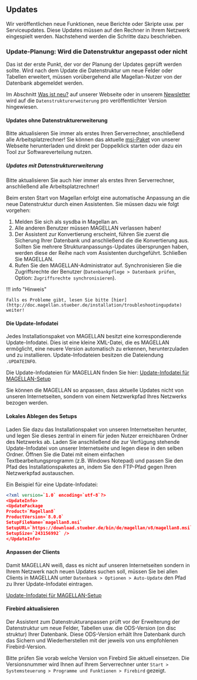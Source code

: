 

## Updates

Wir veröffentlichen neue Funktionen, neue Berichte oder Skripte usw. per Serviceupdates. Diese Updates müssen auf den Rechner in Ihrem Netzwerk eingespielt werden. Nachstehend werden die Schritte dazu beschrieben.

### Update-Planung: Wird die Datenstruktur angepasst oder nicht

Das ist der erste Punkt, der vor der Planung der Updates geprüft werden sollte. Wird nach dem Update die Datenstruktur um neue Felder oder Tabellen erweitert, müssen vorübergehend alle Magellan-Nutzer von der Datenbank abgemeldet werden.

Im Abschnitt [Was ist neu?](http://doc.magellan.stueber.de/changelog/changelog) auf unserer Webseite oder in unserem [Newsletter](http://www.stueber.de/newsletter.php) wird auf die `Datenstrukturerweiterung` pro veröffentlichter Version hingewiesen.

#### Updates ohne Datenstrukturerweiterung

Bitte aktualisieren Sie immer als erstes Ihren Serverrechner, anschließend alle Arbeitsplatzrechner! Sie können das aktuelle [msi-Paket](https://download.stueber.de/bin/de/magellan/v8/magellan8.msi) von unserer Webseite herunterladen und direkt per Doppelklick starten oder dazu ein Tool zur Softwareverteilung nutzen.

##### Updates mit Datenstrukturerweiterung

Bitte aktualisieren Sie auch hier immer als erstes Ihren Serverrechner, anschließend alle Arbeitsplatzrechner!

Beim ersten Start von Magellan erfolgt eine automatische Anpassung an die neue Datenstruktur durch einen Assistenten. Sie müssen dazu wie folgt vorgehen:

1. Melden Sie sich als sysdba in Magellan an.
2. Alle anderen Benutzer müssen MAGELLAN verlassen haben!
3. Der Assistent zur Konvertierung erscheint, führen Sie zuerst die Sicherung Ihrer Datenbank und anschließend die die Konvertierung aus. Sollten Sie mehrere Strukturanpassungs-Updates übersprungen haben, werden diese der Reihe nach vom Assistenten durchgeführt. Schließen Sie MAGELLAN.
4. Rufen Sie den MAGELLAN-Administrator auf. Synchronisieren Sie die Zugriffsrechte der Benutzer (`Datenbankpflege > Datenbank prüfen`, Option: `Zugriffsrechte synchronisieren`).

!!! info "Hinweis"

    Falls es Probleme gibt, lesen Sie bitte [hier](http://doc.magellan.stueber.de/installation/troubleshootingupdate) weiter!

#### Die Update-Infodatei

Jedes Installationspaket von MAGELLAN besitzt eine korrespondierende Update-Infodatei. Dies ist eine kleine XML-Datei, die es MAGELLAN ermöglicht, eine neuere Version automatisch zu erkennen, herunterzuladen und zu installieren. Update-Infodateien besitzen die Dateiendung `.UPDATEINFO`.

Die Update-Infodateien für MAGELLAN finden Sie hier: [Update-Infodatei für MAGELLAN-Setup](http://magellan.stueber.de/download.php)

Sie können die MAGELLAN so anpassen, dass aktuelle Updates nicht von unseren Internetseiten, sondern von einem Netzwerkpfad Ihres Netzwerks bezogen werden.

#### Lokales Ablegen des Setups

Laden Sie dazu das Installationspaket von unseren Internetseiten herunter, und legen Sie dieses zentral in einem für jeden Nutzer erreichbaren Ordner des Netzwerks ab. Laden Sie anschließend die zur Verfügung stehende Update-Infodatei von unserer Internetseite und legen diese in den selben Ordner. Öffnen Sie die Datei mit einem einfachen Textbearbeitungsprogramm (z.B. Windows Notepad) und passen Sie den Pfad des Installationspaketes an, indem Sie den FTP-Pfad gegen Ihren Netzwerkpfad austauschen.

Ein Beispiel für eine Update-Infodatei:

``` xml
<?xml version=`1.0` encoding=`utf-8`?>
<UpdateInfo>
<UpdatePackage
Product=`Magellan8`
ProductVersion=`8.0.0`
SetupFileName=`magellan8.msi`
SetupURL=`https://download.stueber.de/bin/de/magellan/v8/magellan8.msi`
SetupSize=`243156992` />
</UpdateInfo>
```

#### Anpassen der Clients

Damit MAGELLAN weiß, dass es nicht auf unseren Internetseiten sondern in Ihrem Netzwerk nach neuen Updates suchen soll, müssen Sie bei allen Clients in MAGELLAN unter `Datenbank > Optionen > Auto-Update` den Pfad zu Ihrer Update-Infodatei eintragen.

[Update-Infodatei für MAGELLAN-Setup](http://magellan.stueber.de/download.php)

#### Firebird aktualisieren

Der Assistent zum Datenstrukturanpassen prüft vor der Erweiterung der Datenstruktur um neue Felder, Tabellen usw. die ODS-Version (on disc struktur) Ihrer Datenbank.
Diese ODS-Version erhält Ihre Datenbank durch das Sichern und Wiederherstellen mit der jeweils von uns empfohlenen Firebird-Version.

Bitte prüfen Sie vorab welche Version von Firebird Sie aktuell einsetzen. Die Versionsnummer wird Ihnen auf Ihrem Serverrechner unter `Start > Systemsteuerung > Programme und Funktionen > Firebird` gezeigt.

